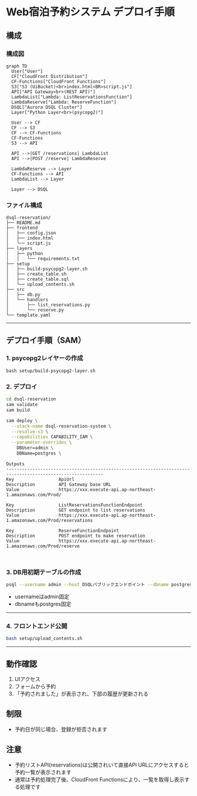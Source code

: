 # Web宿泊予約システム デプロイ手順

## 構成

### 構成図

```mermaid
graph TD
  User["User"]
  CF["CloudFront Distribution"]
  CF-Functions["CloudFront Functions"]
  S3["S3 (UiBucket)<br>index.html<BR>script.js"]
  API["API Gateway<br>(REST API)"]
  LambdaList["Lambda: ListReservationsFunction"]
  LambdaReserve["Lambda: ReserveFunction"]
  DSQL["Aurora DSQL Cluster"]
  Layer["Python Layer<br>(psycopg2)"]

  User --> CF
  CF --> S3
  CF --> CF-Functions
  CF-Functions
  S3 --> API

  API -->|GET /reservations| LambdaList
  API -->|POST /reserve| LambdaReserve

  LambdaReserve --> Layer
  CF-Functions --> API
  LambdaList --> Layer
  
  Layer --> DSQL

```

### ファイル構成

```
dsql-reservation/
├── README.md
├── frontend
│   ├── config.json
│   ├── index.html
│   └── script.js
├── layers
│   ├── python
│   │   └── requirements.txt
├── setup
│   ├── build-psycopg2-layer.sh
│   ├── create_table.sh
│   ├── create_table.sql
│   └── upload_contents.sh
├── src
│   ├── db.py
│   └── handlers
│       ├── list_reservations.py
│       └── reserve.py
└── template.yaml
```

---

## デプロイ手順（SAM）

### 1. psycopg2レイヤーの作成

`bash setup/build-psycopg2-layer.sh`

### 2. デプロイ

```bash
cd dsql-reservation
sam validate
sam build
```

```bash
sam deploy \
  --stack-name dsql-reservation-system \
  --resolve-s3 \
  --capabilities CAPABILITY_IAM \
  --parameter-overrides \
    DBUser=admin \
    DBName=postgres \
```

```
Outputs
-----------------------------------------------------------------------------------------------------------
Key                 ApiUrl
Description         API Gateway base URL
Value               https://xxx.execute-api.ap-northeast-1.amazonaws.com/Prod/

Key                 ListReservationsFunctionEndpoint
Description         GET endpoint to list reservations
Value               https://xxx.execute-api.ap-northeast-1.amazonaws.com/Prod/reservations

Key                 ReserveFunctionEndpoint
Description         POST endpoint to make reservation
Value               https://xxx.execute-api.ap-northeast-1.amazonaws.com/Prod/reserve



```

### 3. DB用初期テーブルの作成

```bash
psql --username admin --host DSQLパブリックエンドポイント --dbname postgres -f setup/create_table.sql
```

- usernameはadmin固定  
- dbnameもpostgres固定

---

### 4. フロントエンド公開

```bash
bash setup/upload_contents.sh
```

---

## 動作確認

1. UIアクセス
2. フォームから予約
3. 「予約されました」が表示され、下部の履歴が更新される

## 制限

- 予約日が同じ場合、登録が拒否されます

## 注意

- 予約リストAPI(reservations)は公開されいて直接API URLにアクセスすると予約一覧が表示されます
- 通常は予約処理完了後、CloudFront Functionsにより、一覧を取得し表示する処理です

